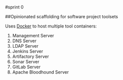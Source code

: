 #sprint 0

##Opinionated scaffolding for software project toolsets

Uses [Docker](http://docker.org) to host multiple tool containers:

1. Management Server
1. DNS Server
1. LDAP Server
1. Jenkins Server
1. Artifactory Server
1. Sonar Server
1. GitLab Server
1. Apache Bloodhound Server


